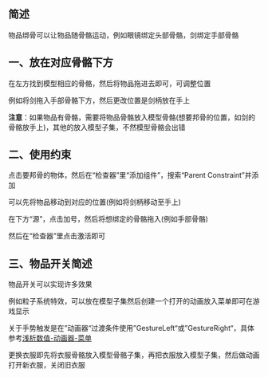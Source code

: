 ## 简述

物品绑骨可以让物品随骨骼运动，例如眼镜绑定头部骨骼，剑绑定手部骨骼

## 一、放在对应骨骼下方

在左方找到模型相应的骨骼，然后将物品拖进去即可，可调整位置

例如将剑拖入手部骨骼下方，然后更改位置是剑柄放在手上

**注意**：如果物品有骨骼，需要将物品骨骼放入模型骨骼(想要邦骨的位置，如剑的骨骼放手上)，其他的放入模型子集，不然模型骨骼会出错

## 二、使用约束

点击要邦骨的物体，然后在“检查器”里“添加组件”，搜索“Parent Constraint”并添加

可以先将物品移动到对应的位置(例如将剑柄移动至手上)

在下方“源”，点击加号，然后将想绑定的骨骼拖入(例如手部骨骼)

然后在“检查器”里点击激活即可

## 三、物品开关简述

物品开关可以实现许多效果

例如粒子系统特效，可以放在模型子集然后创建一个打开的动画放入菜单即可在游戏显示

关于手势触发是在”动画器“过渡条件使用”GestureLeft“或”GestureRight“，具体参考[浅析数值-动画器-菜单](/VRChat/editing/summary.md)

更换衣服即先将衣服骨骼放入模型骨骼子集，再把衣服放入模型子集，然后做动画打开新衣服，关闭旧衣服